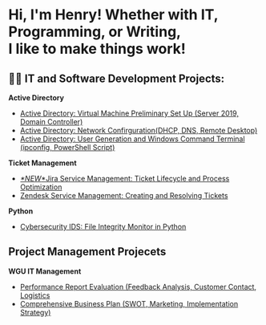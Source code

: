 <h1>Hi, I'm Henry! Whether with IT, Programming, or Writing, <br/>I like to make things work! </h1>

<h2>👨‍💻 IT and Software Development Projects:</h2>

<b>Active Directory</b>

- [Active Directory: Virtual Machine Preliminary Set Up (Server 2019, Domain Controller)](https://github.com/henrykim-projects/activedirectory_setup)
- [Active Directory: Network Confirguration(DHCP, DNS, Remote Desktop)](https://github.com/henrykim-projects/activedirectory_config)
- [Active Directory: User Generation and Windows Command Terminal (ipconfig, PowerShell Script)](https://github.com/henrykim-projects/activedirectory_users)

<b>Ticket Management</b>
  
- [*\*NEW*\*Jira Service Management: Ticket Lifecycle and Process Optimization](https://github.com/henrykim-projects/jira_ticketmanagement)
- [Zendesk Service Management: Creating and Resolving Tickets](https://github.com/henrykim-projects/zendesk_ticketmanagement)

<b>Python</b>

- [Cybersecurity IDS: File Integrity Monitor in Python](https://github.com/henrykim-projects/file_integrity_monitor)

<h2>Project Management Projecets</h2>

<b>WGU IT Management</b>
<br/>
- [Performance Report Evaluation (Feedback Analysis, Customer Contact, Logistics](https://github.com/henrykim-projects/d361_hskim)
- [Comprehensive Business Plan (SWOT, Marketing, Implementation Strategy)](https://github.com/henrykim-projects/qft_capstone_hskim)





